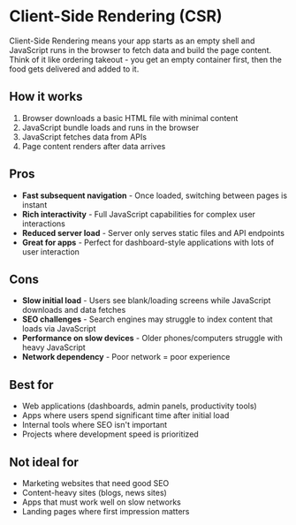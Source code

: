 # Client-Side Rendering (CSR)

Client-Side Rendering means your app starts as an empty shell and JavaScript runs in the browser to fetch data and build the page content. Think of it like ordering takeout - you get an empty container first, then the food gets delivered and added to it.

## How it works

1. Browser downloads a basic HTML file with minimal content
2. JavaScript bundle loads and runs in the browser
3. JavaScript fetches data from APIs
4. Page content renders after data arrives

## Pros

- **Fast subsequent navigation** - Once loaded, switching between pages is instant
- **Rich interactivity** - Full JavaScript capabilities for complex user interactions
- **Reduced server load** - Server only serves static files and API endpoints
- **Great for apps** - Perfect for dashboard-style applications with lots of user interaction

## Cons

- **Slow initial load** - Users see blank/loading screens while JavaScript downloads and data fetches
- **SEO challenges** - Search engines may struggle to index content that loads via JavaScript
- **Performance on slow devices** - Older phones/computers struggle with heavy JavaScript
- **Network dependency** - Poor network = poor experience

## Best for

- Web applications (dashboards, admin panels, productivity tools)
- Apps where users spend significant time after initial load
- Internal tools where SEO isn't important
- Projects where development speed is prioritized

## Not ideal for

- Marketing websites that need good SEO
- Content-heavy sites (blogs, news sites)
- Apps that must work well on slow networks
- Landing pages where first impression matters